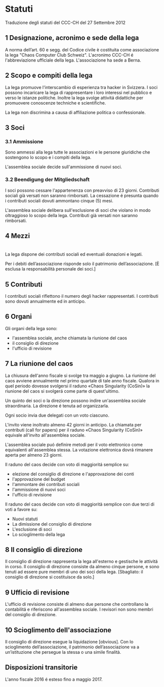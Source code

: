 <!--
# Statuten
 -->
# Statuti

<!--
Statuten des CCC CH per 27.10.2012
 -->
Traduzione degli statuti del CCC-CH del 27 Settembre 2012

<!--
## 1 Name und Sitz des Verbands
 -->
## 1 Designazione, acronimo e sede della lega

<!--
Der Verband ist ein Verein gemäss ZGB Art 60ff. und trägt die Bezeichnung
„Chaos Computer Club Schweiz.“ Das zu verwendende Vereinskürzel ist CCC-CH. Der
Sitz ist in Bern.
 -->

A norma dell’art. 60 e segg. del Codice civile è costituita come associazione la lega
"Chaos Computer Club Schweiz". L'acronimo CCC-CH é l'abbreviazione ufficiale della lega.
L'associazione ha sede a Berna.

<!--
## 2 Zweck und Aufgaben des Verbands
 -->
## 2 Scopo e compiti della lega

<!--
Der Verband fördert den Erfahrungsaustausch unter Hackern in der Schweiz. Er
kann ihre Interessen in der Öffentlichkeit und gegenüber politischen Instanzen
vertreten. Überdies kann er sich für die technisch-wissenschaftliche Bildung
einsetzen.
 -->

La lega promuove l'interscambio di esperienza tra hacker in Svizzera. I
soci possono incaricare la lega di rappresentare i loro interessi nel
pubblico e verso le istanze politiche. Inoltre la lega svolge
attivitá didattiche per promuovere conoscenze techniche e scientifiche.

<!--
Der Verband ist parteipolitisch und konfessionell neutral.
 -->

La lega non discrimina a causa di affiliazione politica o confessionale.


<!--
## 3 Mitgliedschaft
 -->
## 3 Soci

<!--
### 3.1 Aufnahme
 -->
### 3.1 Ammissione

<!--
Mitglied im Verband kann jede Gruppierung in der Schweiz werden, die die Ziele
und Aufgaben des Verbands unterstützt.
 -->

Sono ammessi alla lega tutte le associazioni e le persone giuridiche che sostengono lo scopo
e i compiti della lega.

<!--
Über die Aufnahme von Mitgliedern verfügt die Chaosversammlung.
 -->

L'assemblea sociale decide sull'ammissione di nuovi soci.


### 3.2 Beendigung der Mitgliedschaft

<!--
Die Kündigung der Mitgliedschaft kann jederzeit unter Einhaltung einer Frist
von 23 Tagen erfolgen. Bereits geschuldete Beiträge werden nicht erstattet. Ein
Zahlungsrückstand von fünf Monaten wird als Austrittserklärung gewertet.
 -->

I soci possono cessare l'appartenenza con preavviso di 23 giorni.
Contributi sociali già versati non saranno rimborsati.
La cessazione é presunta quando i contributi sociali dovuti ammontano cinque (5) mesi.

<!--
Verstösst ein Mitglied in grober Weise gegen die Ziele des Verbands, kann die
Chaosversammlung den Ausschluss beschliessen. Bereits geschuldete Beiträge
werden nicht erstattet.
 -->

L'assemblea sociale delibera sull'esclusione di soci che violano in modo oltraggioso
lo scopo della lega. Contributi già versati non saranno rimborsati.

<!--
## 4 Finanzierung
 -->
## 4 Mezzi

<!--
Der Verband finanziert sich durch Mitgliederbeiträge sowie allfällige Spenden
und Legate.
 -->
#
La lega dispone dei contributi sociali ed eventuali donazioni e legati.

<!--
Es haftet ausschliesslich das Vereinsvermögen.
 -->

Per i debiti dell’associazione risponde solo il patrimonio dell’associazione.
[È esclusa la responsabilità personale dei soci.]


<!--
## 5 Beiträge
 -->
## 5 Contributi

<!--
Der Mitgliederbeitrag berechnet sich nach der Anzahl vertretener Hacker. Er ist
jährlich im Voraus fällig.
 -->

I contributi sociali riflettono il numero degli hacker rappresentati. I contributi sono
dovuti annualmente ed in anticipo.


<!--
## 6 Organe
 -->
## 6 Organi

<!--
Organe des Vereins sind:

- die Chaosversammlung
- der Vorstand
- die Revisionsstelle
 -->

Gli organi della lega sono:

- l'assemblea sociale, anche chiamata la riunione del caos
- il consiglio di direzione
- l'ufficio di revisione


<!--
## 7 Die Chaosversammlung
 -->
## 7 La riunione del caos

<!--
Die ordentliche Chaosversammlung findet jährlich im ersten Quartal des
von Juni bis Mai laufenden Geschäftsjahres statt. So die Veranstaltung
«Chaos Singularity (CoSin)» organisiert wird, findet sie während dieser statt.
 -->
La chiusura dell'anno fiscale si svolge tra maggio a giugno. La riunione del caos
avviene annualmente nel primo quartale di tale anno fiscale. Qualora in quel periodo
dovesse svolgersi il raduno «Chaos Singularity (CoSin)» la riunione del caos si svolgerá
come parte di quest'ultimo.

<!--
Eine ausserordentliche Chaosversammlung kann vom Vorstand oder von einem Fünftel der
Mitglieder einberufen werden. Die Organisation obliegt dem Vorstand.
 -->

Un quinto dei soci o la direzione possono indire un'assemblea sociale straordinaria.
La direzione é tenuta ad organizzarla.

<!--
Jedes Mitglied stellt zwei Delegierte mit je einer Stimme.
 -->

Ogni socio invia due delegati con un voto ciascuno.

<!--
Die Einladung muss den Mitgliedern spätestens 42 Tage vor der Chaosversammlung
vorliegen; der CfP zur «Chaos Singularity (CoSin)» gilt als
Einladung zur Chaosversammlung.
 -->

L'invito viene inoltrato almeno 42 giorni in anticipo. La chiamata per contributi
(call for papers) per il raduno «Chaos Singularity (CoSin)» equivale all'invito
all'assemblea sociale.

<!--
Die Chaosversammlung kann elektronische Verfahren der Beschlussfassung der
physischen Versammlung gleichsetzen. Den Delegierten stehen zur Stimmabgabe
mindestens 23 Tage zur Verfügung.
 -->

L'assemblea sociale puó definire metodi per il voto elettronico come equivalenti
all'assemblea stessa. La votazione elettronica dovrá rimanere aperta per almeno 23 giorni.

<!--
Die Chaosversammlung beschliesst mit einfacher Mehrheit der abgegebenen
Stimmen:

- Wahl und Decharge des Vorstands
- Bewilligung des Budgets
- Festsetzung des Mitgliederbeitrags
- Aufnahme von neuen Mitgliedern
- Wahl der Revisionsstelle
 -->

Il raduno del caos decide con voto di maggioritá semplice su:

- elezione del consiglio di direzione e l'approvazione dei conti
- l'approvazione del budget
- l'ammontare dei contributi sociali
- l'ammissione di nuovi soci
- l'ufficio di revisione

<!--

Die Chaosversammlung beschliesst mit zwei Dritteln der abgebenen Stimmen:

- Änderungen der Statuten
- Abwahl des Vorstands
- Ausschluss von Mitgliedern
- Auflösung des Vereins
 -->

Il raduno del caos decide con voto di maggioritä semplice con due terzi di voti a favore su:

- Nuovi statuti
- La dimissione del consiglio di direzione
- L'esclusione di soci
- Lo scioglimento della lega


<!--
## 8 Der Vorstand
 -->
## 8 Il consiglio di direzione

<!--
Der Vorstand vertritt den Verband gegen aussen und führt die laufenden
Geschäfte. Er besteht aus mindestens fünf Personen, die alle einem Mitglied,
aber nicht unbedingt demselben, angehören. Er konstituiert sich selbst.
 -->

Il consiglio di direzione rappresenta la lega all'esterno e gestische le attivitä in corso.
Il consiglio di direzione consiste da almeno cinque persone, e sono tenuti ad essere
pure membri di uno dei soci della lega. [Sbagliato: il consiglio di direzione si costituisce da solo.]


<!--
## 9 Revisionsstelle
 -->
## 9 Ufficio di revisione

<!--
Die Revisionsstelle besteht aus mindestens zwei Personen, die nicht dem
Vorstand angehören. Sie prüft die Rechnungslegung und berichtet der
ordentlichen Chaosversammlung.
 -->

L'ufficio di revisione consiste di almeno due persone che controllano la contabilitä e
riferiscono all'assemblea sociale. I revisori non sono membri del consiglio di direzione.

<!--
## 10 Auflösung des Verbands
 -->

## 10 Scioglimento dell'associazione

<!--
Die Liquidation erfolgt durch den Vorstand. Das Vereinsvermögen fällt an eine
Institution mit vergleichbaren Zielen.
 -->

Il consiglio di direzione esegue la liquidazione [obvious]. Con lo scioglimento
dell’associazione, il patrimonio dell’associazione va a un’istituzione che persegue
la stessa o una simile finalità.

<!--
## Übergangsbestimmungen
 -->
## Disposizioni transitorie

<!--
Das Geschäftsjahr 2016 wird bis Mai 2017 verlängert.
 -->

L'anno fiscale 2016 é esteso fino a maggio 2017.

